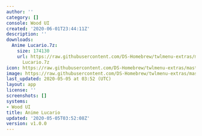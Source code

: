 ```yaml
---
author: ''
category: []
console: Wood UI
created: '2020-06-01T23:44:11Z'
description: ''
downloads:
  Anime Lucario.7z:
    size: 174130
    url: https://raw.githubusercontent.com/DS-Homebrew/twlmenu-extras/master/_nds/TWiLightMenu/akmenu/themes/Anime
      Lucario.7z
icon: https://raw.githubusercontent.com/DS-Homebrew/twlmenu-extras/master/unistore/icons/ak.png
image: https://raw.githubusercontent.com/DS-Homebrew/twlmenu-extras/master/unistore/icons/ak.png
last_updated: 2020-05-05 at 03:52 (UTC)
layout: app
license: ''
screenshots: []
systems:
- Wood UI
title: Anime Lucario
updated: '2020-05-05T03:52:08Z'
version: v1.0.0
---
```

